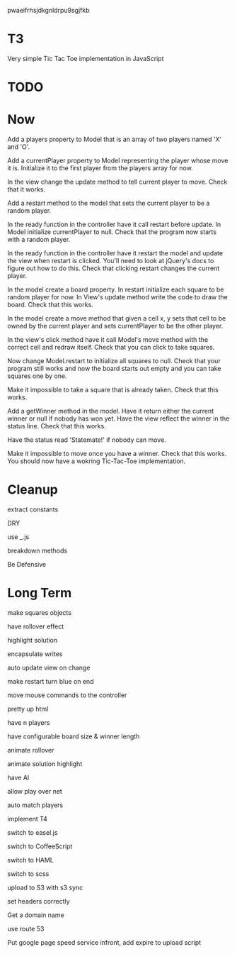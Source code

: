 pwaeifrhsjdkgnldrpu9sgjfkb

T3
==

Very simple Tic Tac Toe implementation in JavaScript

TODO
==

Now
===

Add a players property to Model that is an array of two players named 'X' and 'O'.

Add a currentPlayer property to Model representing the player whose move it is. Initialize it to the first player from the players array for now.

In the view change the update method to tell current player to move. Check that it works.

Add a restart method to the model that sets the current player to be a random player.

In the ready function in the controller have it call restart before update. In Model initialize currentPlayer to null. Check that the program now starts with a random player.

In the ready function in the controller have it restart the model and update the view when restart is clicked. You'll need to look at jQuery's docs to figure out how to do this. Check that clicking restart changes the current player.

In the model create a board property. In restart initialize each square to be random player for now. In View's update method write the code to draw the board. Check that this works.

In the model create a move method that given a cell x, y sets that cell to be owned by the current player and sets currentPlayer to be the other player.

In the view's click method have it call Model's move method with the correct cell and redraw itself. Check that you can click to take squares.

Now change Model.restart to initialize all squares to null. Check that your program still works and now the board starts out empty and you can take squares one by one.

Make it impossible to take a square that is already taken. Check that this works.

Add a getWinner method in the model. Have it return either the current winner or null if nobody has won yet. Have the view reflect the winner in the status line. Check that this works.

Have the status read 'Statemate!' if nobody can move.

Make it impossible to move once you have a winner. Check that this works. You should now have a wokring Tic-Tac-Toe implementation.


Cleanup
===

extract constants

DRY

use _.js

breakdown methods

Be Defensive


Long Term
===

make squares objects

have rollover effect

highlight solution

encapsulate writes

auto update view on change

make restart turn blue on end

move mouse commands to the controller

pretty up html

have n players

have configurable board size & winner length

animate rollover

animate solution highlight

have AI

allow play over net

auto match players

implement T4

switch to easel.js

switch to CoffeeScript

switch to HAML

switch to scss

upload to S3 with s3 sync

set headers correctly

Get a domain name

use route 53

Put google page speed service infront, add expire to upload script